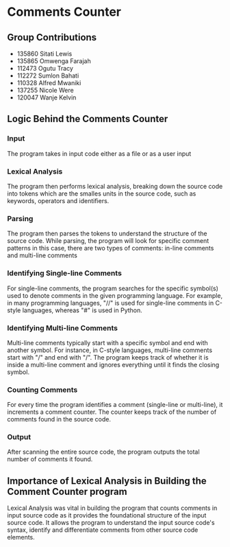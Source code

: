 # Comments Counter
## Group Contributions
- 135860 Sitati Lewis
- 135865 Omwenga Farajah
- 112473 Ogutu Tracy
- 112272 Sumlon Bahati
- 110328 Alfred Mwaniki
- 137255 Nicole Were
- 120047 Wanje Kelvin

## Logic Behind the Comments Counter
### Input
The program takes in input code either as a file or as a user input

### Lexical Analysis
The program then performs lexical analysis, breaking down the source code into tokens which are the smalles units in the source code, such as keywords, operators and identifiers.

### Parsing
The program then parses the tokens to understand the structure of the source code. While parsing, the program will look for specific comment patterns in this case, there are two types of comments: in-line comments and multi-line comments

### Identifying Single-line Comments
For single-line comments, the program searches for the specific symbol(s) used to denote comments in the given programming language. For example, in many programming languages, "//" is used for single-line comments in C-style languages, whereas "#" is used in Python.

### Identifying Multi-line Comments
Multi-line comments typically start with a specific symbol and end with another symbol. For instance, in C-style languages, multi-line comments start with "/" and end with "/". The program keeps track of whether it is inside a multi-line comment and ignores everything until it finds the closing symbol.

### Counting Comments
For every time the program identifies a comment (single-line or multi-line), it increments a comment counter. The counter keeps track of the number of comments found in the source code.

### Output
After scanning the entire source code, the program outputs the total number of comments it found.

## Importance of Lexical Analysis in Building the Comment Counter program
Lexical Analysis was vital in building the program that counts comments in input source code as it provides the foundational structure of the input source code. It allows the program to understand the input source code's syntax, identify and differentiate comments from other source code elements.
